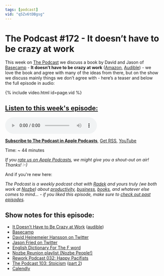 ```yaml
---
tags: [podcast]
vid: "q5Zv6tDBgsg"
---
```


# The Podcast #172 - It doesn’t have to be crazy at work

This week on [The Podcast][p] we discuss a book by David and Jason of [Basecamp](https://basecamp.com) - **It doesn’t have to be crazy at work** ([Amazon](https://www.amazon.com/dp/0008323445?tag=sliwinski-20), [Audible](https://www.audible.com/pd/0062877089?tag=sliwinski-20)) - we love the book and agree with many of the ideas from there, but on the show we discuss mainly things we don’t agree with - here’s a teaser and below the full episode in audio:

{% include video.html id=page.vid %}

<!--More-->

## [Listen to this week's episode:][e]

<audio controls>
<source src="https://files.nozbe.com/podcast/172.mp3" type="audio/mpeg">
</audio>

**[Subscribe to The Podcast in Apple Podcasts][i]**, [Get RSS][rss], [YouTube][y]

Time: ~ 44 minutes

*If you [rate us on Apple Podcasts][i], we might give you a shout-out on air! Thanks! :-)*

And if you're new here:

*The Podcast is a weekly podcast chat with [Radek][r] and yours truly (we both work at [Nozbe][n]) about [productivity](/tag/productivity), [business](/tag/business), [books](/tag/books), and whatever else comes to mind… - if you liked this episode, make sure to [check out past episodes](/tag/podcast).*

## Show notes for this episode:

  * [It Doesn’t Have to Be Crazy at Work](https://www.amazon.com/Doesnt-Have-Be-Crazy-Work/dp/B07GB94ZGB/) ([audible](https://www.audible.com/pd/It-Doesnt-Have-to-Be-Crazy-at-Work-Audiobook/0008323461))
  * [Basecamp](https://basecamp.com/)
  * [David Heinemeier Hansson on Twitter](https://twitter.com/dhh)
  * [Jason Fried on Twitter](https://twitter.com/jasonfried)
  * [English Dictionary For The F word](https://www.youtube.com/watch?v=yKPmIUGUX54)
  * [Nozbe Reunion playlist (Nozbe People!)](https://www.youtube.com/watch?v=4_zSdmnfJrI&list=PL4VGcOPPsP4Oo4U07VkEJ4oZ8TzZqO5Sy)
  * [Rework Podcast 032: Happy Pacifists](https://rework.fm/happy-pacifists/)
  * [The Podcast 103: Stoicism](https://thepodcast.fm/103) ([part 2](https://thepodcast.fm/104))
  * [Calendly](https://calendly.com/)

[y]: https://michael.gratis/thepodcastyt
[rss]: http://thepodcast.fm/episodes?format=RSS
[e]: http://thepodcast.fm/episodes/172

[p]: https://michael.gratis/thepodcastfm
[n]: https://michael.gratis/nozbe
[r]: https://michael.gratis/radex
[i]: https://michael.gratis/thepodcast
[o]: https://michael.gratis/ipadonly

